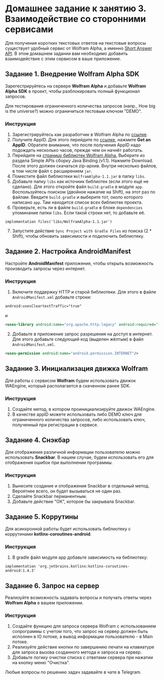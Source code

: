 # Домашнее задание к занятию 3. Взаимодействие со сторонними сервисами 
Для получения коротких текстовых ответов на текстовые вопросы существует удобный сервис от Wolfram Alpha, а именно [Short Answer API](https://products.wolframalpha.com/simple-api/documentation/). В этом домашнем задании вам необходимо добавить взаимодействие с этим сервисом в ваше приложение.
 

## Задание 1. Внедрение Wolfram Alpha SDK
Зарегестрируйтесь на сервере **Wolfram Alpha** и добавьте **Wolfram Alpha SDK** в проект, чтобы разблокировать полный функционал запросов. 

Для тестирования ограниченного количества запросов (напр., How big is the universe?) можно ограничиться тестовым ключом "DEMO".

### Инструкция
1. Зарегистрируйтесь как разработчик в Wolfram Alpha по [ссылке](https://account.wolfram.com/login/create).
2. Получите AppID. Для этого перейдите по [ссылке](https://developer.wolframalpha.com/portal/myapps/index.html), нажмите **Get an AppID**. Обратите внимание, что после получения AppID надо подождать несколько часов, прежде чем он начнёт работать.
3. Перейдите на [страницу библиотек Wolfram Alpha.](https://products.wolframalpha.com/api/libraries.html) Выберите из раздела Simple APIs сборку Java Binding (v1.1). Нажмите Download. После этого должен скачаться zip-архив. Внутри несколько файлов, в том числе файл с расширением `jar`.
4. Поместите файл библиотеки `WolframAlpha-1.1.jar` в папку `libs`.
5. Добавьте папку `libs` как источник библиотек (если этого ещё не сделано). Для этого откройте файл `build.gradle` в модуле `app`. Воспользуйтесь поиском (двойное нажатие на Shift), на этот раз по файлам. Введите `build.gradle` и выберите тот, около которого написано `app`. Там находится список всех библиотек проекта.
6. Проверьте, есть ли в файле `build.gradle` в блоке `dependencies` упоминание папки `libs`. Если такой строки нет, то добавьте её. 
```
implementation files('libs/WolframAlpha-1.1.jar')
```
7. Запустите действие `Sync Project with Gradle Files` из поиска (2 * Shift), чтобы обновить зависимости и подключить библиотеку.


## Задание 2. Настройка AndroidManifest
Настройте **AndroidManifest** приложения, чтобы открыть возможность производить запросы через интернет.

### Инструкция
1. Включите поддержку HTTP и старой библиотеки. Для этого в файле `AndroidManifest.xml` добавьте строки: 
```xml
android:usesCleartextTraffic="true"
```
и 
```xml
<uses-library android:name="org.apache.http.legacy" android:required="false"/>
```
2. Добавьте в приложение запрос разрешения на доступ в интернет. Для этого добавьте следующий код (выделен жёлтым) в файл `AndroidManifest.xml`. 
```xml
<uses-permission android:name="android.permission.INTERNET"/>
```

## Задание 3. Инициализация движка Wolfram
Для работы с сервисом **Wolfram** будем использовать движок WAEngine, который располагается в скаченном ранее SDK.

### Инструкция
1. Создайте метод, в котором проинициализируйте движок WAEngine.
2. В качестве appID можете использовать либо DEMO ключ для ограниченного количества запросов, либо использовать ключ, полученный при регистрации в сервисе. 


## Задание 4. Снэкбар
Для отображения различной информации пользователю можно использовать **Snackbar**. В нашем случае, будем использовать его для отображения ошибок при выполнении программы.

### Инструкция
1. Вынесите создание и отображения Snackbar в отдельный метод. Вероятнее всего, он будет вызываться не один раз.
2. Сделайте Snackbar перманентным.
3. Добавьте действие "ОК", которое бы закрывала Snackbar.


## Задание 5. Коррутины
Для асинхронной работы будет использовать библиотеку с коррутинами **kotlinx-coroutines-android**.

### Инструкция
1. В gradle файл модуля app добавьте зависимость на библиотеку:
```
implementation 'org.jetbrains.kotlinx:kotlinx-coroutines-android:1.4.3'
```

## Задание 6. Запрос на сервер
Реализуйте возможность задавать вопросы и получать ответы через **Wolfram Alpha** в вашем приложении.

### Инструкция
1. Создайте функцию для запроса сервера Wolfram с использованием сопрограммы с учетом того, что запрос на сервер должен быть исполнен в IO потоке, а вывод информации пользователю - в Main потоке.
2. Реализуйте действие кнопки по завершению печати на клавиатуре для запроса вызова созданного метода и запроса на сервер.
3. Добавьте логику очистки списка с ответами сервера при нажатии на кнопку меню "Очистка".

Любые вопросы по решению задач задавайте в чате в Telegram.